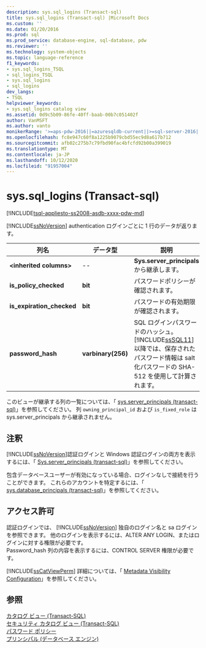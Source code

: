 ```yaml
---
description: sys.sql_logins (Transact-sql)
title: sys.sql_logins (Transact-sql) |Microsoft Docs
ms.custom: ''
ms.date: 01/20/2016
ms.prod: sql
ms.prod_service: database-engine, sql-database, pdw
ms.reviewer: ''
ms.technology: system-objects
ms.topic: language-reference
f1_keywords:
- sys.sql_logins_TSQL
- sql_logins_TSQL
- sys.sql_logins
- sql_logins
dev_langs:
- TSQL
helpviewer_keywords:
- sys.sql_logins catalog view
ms.assetid: 0d9c5b09-86fe-40ff-baab-00b7c051402f
author: VanMSFT
ms.author: vanto
monikerRange: '>=aps-pdw-2016||=azuresqldb-current||>=sql-server-2016||=sqlallproducts-allversions||>=sql-server-linux-2017||=azuresqldb-mi-current'
ms.openlocfilehash: fc8e947c60f8a1225b9079cbd55ec9d8a617b712
ms.sourcegitcommit: afb02c275b7c79fbd90fac4bfcfd92b00a399019
ms.translationtype: MT
ms.contentlocale: ja-JP
ms.lasthandoff: 10/12/2020
ms.locfileid: "91957004"
---
```

# <a name="syssql_logins-transact-sql"></a>sys.sql_logins (Transact-sql)
[!INCLUDE[tsql-appliesto-ss2008-asdb-xxxx-pdw-md](../../includes/tsql-appliesto-ss2008-asdb-xxxx-pdw-md.md)]

  [!INCLUDE[ssNoVersion](../../includes/ssnoversion-md.md)] authentication ログインごとに 1 行のデータが返ります。  
  
|列名|データ型|説明|  
|-----------------|---------------|-----------------|  
|**\<inherited columns>**|--|**Sys.server_principals**から継承します。|  
|**is_policy_checked**|**bit**|パスワードポリシーが確認されます。|  
|**is_expiration_checked**|**bit**|パスワードの有効期限が確認されます。|  
|**password_hash**|**varbinary(256)**|SQL ログインパスワードのハッシュ。 [!INCLUDE[ssSQL11](../../includes/sssql11-md.md)] 以降では、保存されたパスワード情報は salt 化パスワードの SHA-512 を使用して計算されます。|  
  
 このビューが継承する列の一覧については、「 [sys.server_principals &#40;transact-sql&#41;](../../relational-databases/system-catalog-views/sys-server-principals-transact-sql.md)」を参照してください。 列 `owning_principal_id` および `is_fixed_role` は sys.server_principals から継承されません。
  
## <a name="remarks"></a>注釈  
 [!INCLUDE[ssNoVersion](../../includes/ssnoversion-md.md)]認証ログインと Windows 認証ログインの両方を表示するには、「 [Sys.server_principals &#40;transact-sql&#41;](../../relational-databases/system-catalog-views/sys-server-principals-transact-sql.md)」を参照してください。  
  
 包含データベースユーザーが有効になっている場合、ログインなしで接続を行うことができます。 これらのアカウントを特定するには、「  [sys.database_principals &#40;transact-sql&#41;](../../relational-databases/system-catalog-views/sys-database-principals-transact-sql.md)」を参照してください。  
  
## <a name="permissions"></a>アクセス許可  
 認証ログインでは、 [!INCLUDE[ssNoVersion](../../includes/ssnoversion-md.md)] 独自のログイン名と sa ログインを参照できます。 他のログインを表示するには、ALTER ANY LOGIN、またはログインに対する権限が必要です。  
 Password_hash 列の内容を表示するには、CONTROL SERVER 権限が必要です。
  
 [!INCLUDE[ssCatViewPerm](../../includes/sscatviewperm-md.md)] 詳細については、「 [Metadata Visibility Configuration](../../relational-databases/security/metadata-visibility-configuration.md)」を参照してください。  
  
## <a name="see-also"></a>参照  
 [カタログ ビュー &#40;Transact-SQL&#41;](../../relational-databases/system-catalog-views/catalog-views-transact-sql.md)   
 [セキュリティ カタログ ビュー &#40;Transact-SQL&#41;](../../relational-databases/system-catalog-views/security-catalog-views-transact-sql.md)   
 [パスワード ポリシー](../../relational-databases/security/password-policy.md)   
 [プリンシパル &#40;データベース エンジン&#41;](../../relational-databases/security/authentication-access/principals-database-engine.md)  
  
  
